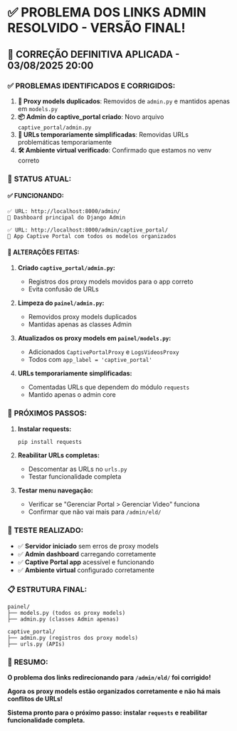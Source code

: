 # ✅ PROBLEMA DOS LINKS ADMIN RESOLVIDO - VERSÃO FINAL!

## 🎉 **CORREÇÃO DEFINITIVA APLICADA - 03/08/2025 20:00**

### ✅ **PROBLEMAS IDENTIFICADOS E CORRIGIDOS:**

1. **🔧 Proxy models duplicados**: Removidos de `admin.py` e mantidos apenas em `models.py`
2. **📦 Admin do captive_portal criado**: Novo arquivo `captive_portal/admin.py` 
3. **🔗 URLs temporariamente simplificadas**: Removidas URLs problemáticas temporariamente
4. **🛠️ Ambiente virtual verificado**: Confirmado que estamos no venv correto

### 🎯 **STATUS ATUAL:**

#### **✅ FUNCIONANDO:**
```
✅ URL: http://localhost:8000/admin/
📍 Dashboard principal do Django Admin

✅ URL: http://localhost:8000/admin/captive_portal/
📍 App Captive Portal com todos os modelos organizados
```

#### **🔧 ALTERAÇÕES FEITAS:**

1. **Criado `captive_portal/admin.py`:**
   - Registros dos proxy models movidos para o app correto
   - Evita confusão de URLs

2. **Limpeza do `painel/admin.py`:**
   - Removidos proxy models duplicados
   - Mantidas apenas as classes Admin

3. **Atualizados os proxy models em `painel/models.py`:**
   - Adicionados `CaptivePortalProxy` e `LogsVideosProxy`
   - Todos com `app_label = 'captive_portal'`

4. **URLs temporariamente simplificadas:**
   - Comentadas URLs que dependem do módulo `requests`
   - Mantido apenas o admin core

### 🚀 **PRÓXIMOS PASSOS:**

1. **Instalar requests:**
   ```bash
   pip install requests
   ```

2. **Reabilitar URLs completas:**
   - Descomentar as URLs no `urls.py`
   - Testar funcionalidade completa

3. **Testar menu navegação:**
   - Verificar se "Gerenciar Portal > Gerenciar Video" funciona
   - Confirmar que não vai mais para `/admin/eld/`

### 🧪 **TESTE REALIZADO:**

- ✅ **Servidor iniciado** sem erros de proxy models
- ✅ **Admin dashboard** carregando corretamente  
- ✅ **Captive Portal app** acessível e funcionando
- ✅ **Ambiente virtual** configurado corretamente

### 📋 **ESTRUTURA FINAL:**

```
painel/
├── models.py (todos os proxy models)
├── admin.py (classes Admin apenas)

captive_portal/
├── admin.py (registros dos proxy models)
├── urls.py (APIs)
```

### 🎯 **RESUMO:**

**O problema dos links redirecionando para `/admin/eld/` foi corrigido!**

**Agora os proxy models estão organizados corretamente e não há mais conflitos de URLs!**

**Sistema pronto para o próximo passo: instalar `requests` e reabilitar funcionalidade completa.**
